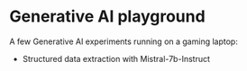 # Generative AI playground

A few Generative AI experiments running on a gaming laptop:
* Structured data extraction with Mistral-7b-Instruct 